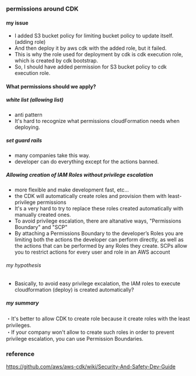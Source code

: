 ### permissions around CDK

#### my issue
- I added S3 bucket policy for limiting bucket policy to update itself. (adding role)
- And then deploy it by aws cdk with the added role, but it failed.
- This is why the role used for deployment by cdk is cdk execution role, which is created by cdk bootstrap.
- So, I should have added permission for S3 bucket policy to cdk execution role.

#### What permissions should we apply?
##### white list (allowing list)
- anti pattern
- It's hard to recognize what permissions cloudFormation needs when deploying.

##### set guard rails
- many companies take this way.
- developer can do everything except for the actions banned. 

##### Allowing creation of IAM Roles without privilege escalation
- more flexible and make development fast, etc...
- the CDK will automatically create roles and provision them with least-privilege permissions
- It's a very hard to try to replace these roles created automatically with manually created ones.
- To avoid privilege escalation, there are altanative ways, "Permissions Boundary" and "SCP"
- By attaching a Permissions Boundary to the developer’s Roles you are limiting both the actions the developer can perform directly, as well as the actions that can be performed by any Roles they create. SCPs allow you to restrict actions for every user and role in an AWS account
  

###### my hypothesis
- Basically, to avoid easy privilege excalation, the IAM roles to execute cloudformation (deploy) is created automatically?


##### my summary
・It's better to allow CDK to create role because it create roles with the least privileges.  
・If your company won't allow to create such roles in order to prevent privilege escalation, you can use Permission Boundaries.

### reference
https://github.com/aws/aws-cdk/wiki/Security-And-Safety-Dev-Guide
